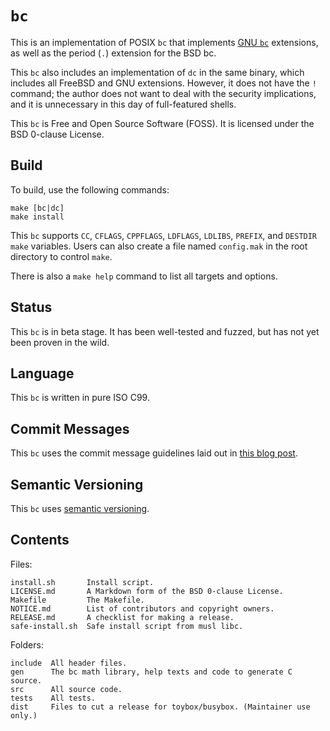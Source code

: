 # `bc`

This is an implementation of POSIX `bc` that implements
[GNU `bc`](https://www.gnu.org/software/bc/) extensions, as well as the period
(`.`) extension for the BSD bc.

This `bc` also includes an implementation of `dc` in the same binary, which
includes all FreeBSD and GNU extensions. However, it does not have the `!`
command; the author does not want to deal with the security implications, and it
is unnecessary in this day of full-featured shells.

This `bc` is Free and Open Source Software (FOSS). It is licensed under the BSD
0-clause License.

## Build

To build, use the following commands:

```
make [bc|dc]
make install
```

This `bc` supports `CC`, `CFLAGS`, `CPPFLAGS`, `LDFLAGS`, `LDLIBS`, `PREFIX`,
and `DESTDIR` `make` variables. Users can also create a file named `config.mak`
in the root directory to control `make`.

There is also a `make help` command to list all targets and options.

## Status

This `bc` is in beta stage. It has been well-tested and fuzzed, but has not yet
been proven in the wild.

## Language

This `bc` is written in pure ISO C99.

## Commit Messages

This `bc` uses the commit message guidelines laid out in
[this blog post](http://tbaggery.com/2008/04/19/a-note-about-git-commit-messages.html).

## Semantic Versioning

This `bc` uses [semantic versioning](http://semver.org/).

## Contents

Files:

	install.sh       Install script.
	LICENSE.md       A Markdown form of the BSD 0-clause License.
	Makefile         The Makefile.
	NOTICE.md        List of contributors and copyright owners.
	RELEASE.md       A checklist for making a release.
	safe-install.sh  Safe install script from musl libc.

Folders:

	include  All header files.
	gen      The bc math library, help texts and code to generate C source.
	src      All source code.
	tests    All tests.
	dist     Files to cut a release for toybox/busybox. (Maintainer use only.)
